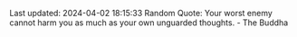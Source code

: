 Last updated: 2024-04-02 18:15:33
Random Quote: Your worst enemy cannot harm you as much as your own unguarded thoughts. - The Buddha